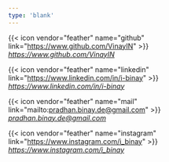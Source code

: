 ```yaml
---
type: 'blank'
---
```



{{< icon vendor="feather" name="github" link="https://www.github.com/VinayIN" >}} *https://www.github.com/VinayIN*

{{< icon vendor="feather" name="linkedin" link="https://www.linkedin.com/in/i-binay" >}} *https://www.linkedin.com/in/i-binay*

{{< icon vendor="feather" name="mail" link="mailto:pradhan.binay.de@gmail.com" >}} *pradhan.binay.de@gmail.com*

{{< icon vendor="feather" name="instagram" link="https://www.instagram.com/i_binay" >}} *https://www.instagram.com/i_binay*
